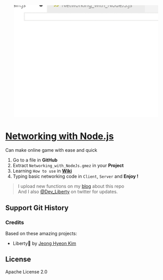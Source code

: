 <div align="center">
<a href="https://github.com/des5141/Networking-with-Node.js/wiki">
<img alt="Go To Wiki" src="./Images/Run.gif" width="450" />
</a>
</div>

# [Networking with Node.js](https://github.com/des5141/Networking-with-Node.js)

Can make online game with ease and quick

1. Go to a file in **GitHub**
2. Extract `Networking_with_NodeJs.gmez` in your **Project**
3. Learning `How to use` in **[Wiki](https://github.com/des5141/Networking-with-Node.js/wiki)**
4. Typing basic networking code in `Client`, `Server` and **Enjoy !**

> I upload new functions on my [blog](https://blog.naver.com/rhea31) about this repo  
> And I also [@Dev_Liberty](https://twitter.com/Dev_Liberty) on twitter for updates.

## Support Git History

### Credits

Based on these amazing projects:

- Liberty🌠 by [Jeong Hyeon Kim](https://github.com/des5141)

## License

Apache License 2.0